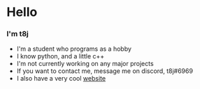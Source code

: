 <h1>Hello</h1>
<h3>I'm t8j</h3>

- I'm a student who programs as a hobby
- I know python, and a little c++
- I'm not currently working on any major projects
- If you want to contact me, message me on discord, t8j#6969
- I also have a very cool <a href="https://www.t8j.monster">website</a>